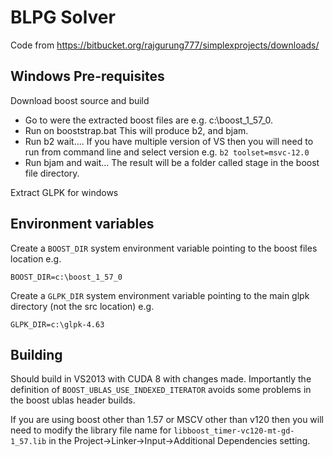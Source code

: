 # BLPG Solver

Code from https://bitbucket.org/rajgurung777/simplexprojects/downloads/

## Windows Pre-requisites

Download boost source and build

* Go to were the extracted boost files are e.g. c:\boost_1_57_0.
* Run on booststrap.bat This will produce b2, and bjam.
* Run b2 wait.... If you have multiple version of VS then you will need to run from command line and select version e.g. `b2 toolset=msvc-12.0`
* Run bjam and wait... The result will be a folder called stage in the boost file directory.

Extract GLPK for windows

## Environment variables

Create a `BOOST_DIR` system environment variable pointing to the boost files location e.g.

	BOOST_DIR=c:\boost_1_57_0

Create a `GLPK_DIR` system environment variable pointing to the main glpk directory (not the src location) e.g.

	GLPK_DIR=c:\glpk-4.63

## Building

Should build in VS2013 with CUDA 8 with changes made. Importantly the definition of `BOOST_UBLAS_USE_INDEXED_ITERATOR` avoids some problems in the boost ublas header builds.

If you are using boost other than 1.57 or MSCV other than v120 then you will need to modify the library file name for `libboost_timer-vc120-mt-gd-1_57.lib` in the Project->Linker->Input->Additional Dependencies setting.

